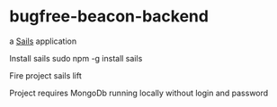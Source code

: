 # bugfree-beacon-backend

a [Sails](http://sailsjs.org) application

Install sails
sudo npm -g install sails

Fire project
sails lift

Project requires MongoDb running locally without login and password
